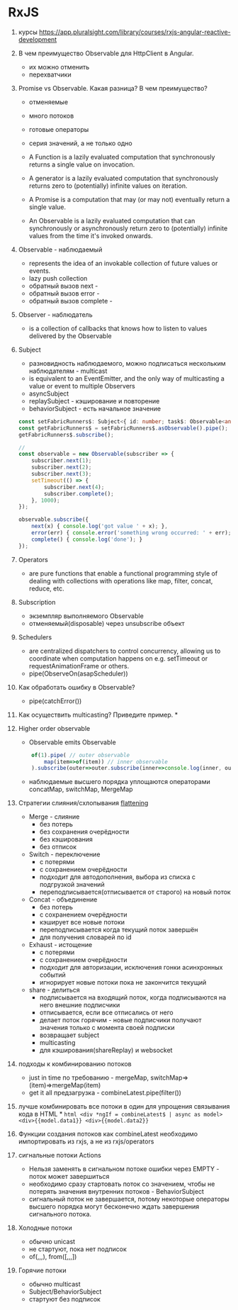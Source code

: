 # RxJS

1. курсы https://app.pluralsight.com/library/courses/rxjs-angular-reactive-development
1. В чем преимущество Observable для HttpClient в Angular.
	* их можно отменить
	* перехватчики
1. Promise vs Observable. Какая разница? В чем преимущество?
	* отменяемые
	* много потоков
	* готовые операторы
	* серия значений, а не только одно

    * A Function is a lazily evaluated computation that synchronously returns a single value on invocation.
    * A generator is a lazily evaluated computation that synchronously returns zero to (potentially) infinite values on iteration.
    * A Promise is a computation that may (or may not) eventually return a single value.
    * An Observable is a lazily evaluated computation that can synchronously or asynchronously return zero to (potentially) infinite values from the time it's invoked onwards.
1. Observable - наблюдаемый
	* represents the idea of an invokable collection of future values or events.
	* lazy push collection
	* обратный вызов next -
	* обратный вызов error -
	* обратный вызов complete -
1. Observer - наблюдатель
	* is a collection of callbacks that knows how to listen to values delivered by the Observable
1. Subject
	* разновидность наблюдаемого, можно подписаться нескольким наблюдателям - multicast
	* is equivalent to an EventEmitter, and the only way of multicasting a value or event to multiple Observers
	* asyncSubject
	* replaySubject - кэширование и повторение
	* behaviorSubject - есть начальное значение

	```ts
	const setFabricRunners$: Subject<{ id: number; task$: Observable<any> }[]> = new Subject();
	const getFabricRunners$ = setFabricRunners$.asObservable().pipe();
	getFabricRunners$.subscribe();

	//
	const observable = new Observable(subscriber => {
		subscriber.next(1);
		subscriber.next(2);
		subscriber.next(3);
		setTimeout(() => {
			subscriber.next(4);
			subscriber.complete();
		}, 1000);
	});
	
	observable.subscribe({
		next(x) { console.log('got value ' + x); },
		error(err) { console.error('something wrong occurred: ' + err); },
		complete() { console.log('done'); }
	});
	```
1. Operators
	* are pure functions that enable a functional programming style of dealing with collections with operations like map, filter, concat, reduce, etc.
1. Subscription
	* экземпляр выполняемого Observable
	* отменяемый(disposable) через unsubscribe объект
1. Schedulers
	* are centralized dispatchers to control concurrency, allowing us to coordinate when computation happens on e.g. setTimeout or requestAnimationFrame or others.
	* pipe(ObserveOn(asapScheduler))
1. Как обработать ошибку в Observable?
	* pipe(catchError())
1. Как осуществить multicasting? Приведите пример.
	*
1. Higher order observable
	* Observable emits Observable

	```ts
		of(1).pipe( // outer observable
			map(item=>of(item)) // inner observable
		).subscribe(outer=>outer.subscribe(inner=>console.log(inner, outer)))
	```
	* наблюдаемые высшего порядка уплощаются операторами concatMap, switchMap, MergeMap 
1. Стратегии слияния/схлопывания [flattening](https://medium.com/@shairez/a-super-ninja-trick-to-learn-rxjss-switchmap-mergemap-concatmap-and-exhaustmap-forever-88e178a75f1b)
	* Merge - слияние
		* без потерь
		* без сохранения очерёдности
		* без кэширования
		* без отписок
	* Switch - переключение
		* с потерями
		* с сохранением очерёдности
		* подходит для автодополнения, выбора из списка с подгрузкой значений
		* переподписывается(отписывается от старого) на новый поток
	* Concat - объединение
		* без потерь
		* с сохранением очерёдности
		* кэширует все новые потоки
		* переподписывается когда текущий поток завершён
		* для получения словарей по id
	* Exhaust - истощение
		* с потерями
		* с сохранением очерёдности
		* подходит для авторизации, исключения гонки асинхронных событий
		* игнорирует новые потоки пока не закончится текущий
	* share - делиться
		* подписывается на входящий поток, когда подписываются на него внешние подписчики
		* отписывается, если все отписались от него
		* делает поток горячим - новые подписчики получают значения только с момента своей подписки
		* возвращает subject
		* multicasting
		* для кэширования(shareReplay) и websocket
1. подходы к комбинированию потоков
	* just in time по требованию - mergeMap, switchMap=>(item)=>mergeMap(item)
	* get it all предзагрузка - combineLatest.pipe(filter())
1. лучше комбинировать все потоки в один для упрощения связывания кода в HTML
	* 
		```html
			<div *ngIf = combineLatest$ | async as model>
				<div>{{model.data1}}
					<div>{{model.data2}}
		```
1. Функции создания потоков как combineLatest необходимо импортировать из rxjs, а не из rxjs/operators
1. сигнальные потоки Actions
	* Нельзя заменять в сигнальном потоке ошибки через EMPTY - поток может завершиться
	* необходимо сразу стартовать поток со значением, чтобы не потерять значения внутренних потоков - BehaviorSubject
	* сигнальный поток не завершается, потому некоторые операторы высшего порядка могут бесконечно ждать завершения сигнального потока.
1. Холодные потоки
	* обычно unicast
	* не стартуют, пока нет подписок
	* of(,,,), from([,,,])
1. Горячие потоки
	* обычно multicast
	* Subject/BehaviorSubject
	* стартуют без подписок
